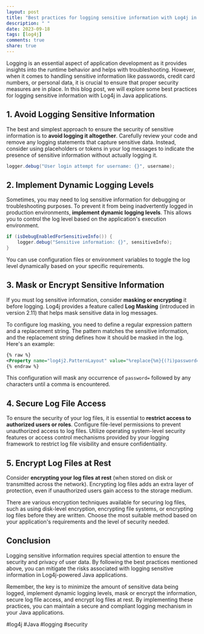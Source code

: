 ```yaml
---
layout: post
title: "Best practices for logging sensitive information with Log4j in Java applications"
description: " "
date: 2023-09-18
tags: [log4j]
comments: true
share: true
---
```


Logging is an essential aspect of application development as it provides insights into the runtime behavior and helps with troubleshooting. However, when it comes to handling sensitive information like passwords, credit card numbers, or personal data, it is crucial to ensure that proper security measures are in place. In this blog post, we will explore some best practices for logging sensitive information with Log4j in Java applications.

## 1. Avoid Logging Sensitive Information

The best and simplest approach to ensure the security of sensitive information is to **avoid logging it altogether**. Carefully review your code and remove any logging statements that capture sensitive data. Instead, consider using placeholders or tokens in your log messages to indicate the presence of sensitive information without actually logging it.

```java
logger.debug("User login attempt for username: {}", username);
```

## 2. Implement Dynamic Logging Levels

Sometimes, you may need to log sensitive information for debugging or troubleshooting purposes. To prevent it from being inadvertently logged in production environments, **implement dynamic logging levels**. This allows you to control the log level based on the application's execution environment.

```java
if (isDebugEnabledForSensitiveInfo()) {
    logger.debug("Sensitive information: {}", sensitiveInfo);
}
```

You can use configuration files or environment variables to toggle the log level dynamically based on your specific requirements.

## 3. Mask or Encrypt Sensitive Information

If you must log sensitive information, consider **masking or encrypting** it before logging. Log4j provides a feature called **Log Masking** (introduced in version 2.11) that helps mask sensitive data in log messages.

To configure log masking, you need to define a regular expression pattern and a replacement string. The pattern matches the sensitive information, and the replacement string defines how it should be masked in the log. Here's an example:

```xml
{% raw %}
<Property name="log4j2.PatternLayout" value="%replace{%m}{(?i)password=([^,]+)}{password=****}"/>
{% endraw %}
```

This configuration will mask any occurrence of `password=` followed by any characters until a comma is encountered.

## 4. Secure Log File Access

To ensure the security of your log files, it is essential to **restrict access to authorized users or roles**. Configure file-level permissions to prevent unauthorized access to log files. Utilize operating system-level security features or access control mechanisms provided by your logging framework to restrict log file visibility and ensure confidentiality.

## 5. Encrypt Log Files at Rest

Consider **encrypting your log files at rest** (when stored on disk or transmitted across the network). Encrypting log files adds an extra layer of protection, even if unauthorized users gain access to the storage medium.

There are various encryption techniques available for securing log files, such as using disk-level encryption, encrypting file systems, or encrypting log files before they are written. Choose the most suitable method based on your application's requirements and the level of security needed.

## Conclusion

Logging sensitive information requires special attention to ensure the security and privacy of user data. By following the best practices mentioned above, you can mitigate the risks associated with logging sensitive information in Log4j-powered Java applications.

Remember, the key is to minimize the amount of sensitive data being logged, implement dynamic logging levels, mask or encrypt the information, secure log file access, and encrypt log files at rest. By implementing these practices, you can maintain a secure and compliant logging mechanism in your Java applications.

#log4j #Java #logging #security